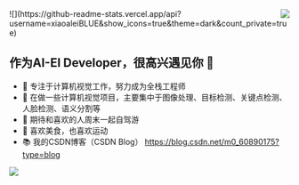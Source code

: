 <img align="right" src="https://github-readme-stats.vercel.app/api?username=xiaoaleiBLUE&theme=dracula&show_icons=true&icon_color=CE1D2D&text_color=718096&bg_color=ffffff&hide_title=true">
</a>
![](https://github-readme-stats.vercel.app/api?username=xiaoaleiBLUE&show_icons=true&theme=dark&count_private=true)


## 作为AI-EI Developer，很高兴遇见你 👋

- 🧡 专注于计算机视觉工作，努力成为全栈工程师
- 🔨 在做一些计算机视觉项目，主要集中于图像处理、目标检测、关键点检测、人脸检测、语义分割等
- 🍬 期待和喜欢的人周末一起自驾游
- 🥩 喜欢美食，也喜欢运动
- 📚 我的CSDN博客（CSDN Blog） https://blog.csdn.net/m0_60890175?type=blog


![](https://github-readme-stats.vercel.app/api/top-langs/?username=xiaoaleiBLUE&theme=dark&layout=compact)



